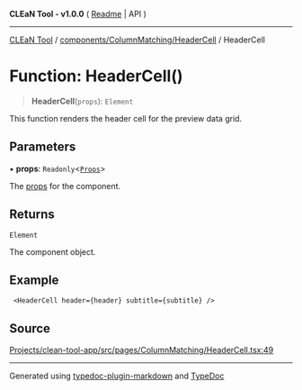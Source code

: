 **CLEaN Tool - v1.0.0** ( [Readme](../../../../README.md) \| API )

***

[CLEaN Tool](../../../../modules.md) / [components/ColumnMatching/HeaderCell](../README.md) / HeaderCell

# Function: HeaderCell()

> **HeaderCell**(`props`): `Element`

This function renders the header cell for the preview data grid.

## Parameters

▪ **props**: `Readonly`\<[`Props`](../private/interfaces/Props.md)\>

The [props](../private/interfaces/Props.md) for the component.

## Returns

`Element`

The component object.

## Example

```tsx
 <HeaderCell header={header} subtitle={subtitle} />
```

## Source

[Projects/clean-tool-app/src/pages/ColumnMatching/HeaderCell.tsx:49](https://github.com/yuckyh/clean-tool-app/)

***

Generated using [typedoc-plugin-markdown](https://www.npmjs.com/package/typedoc-plugin-markdown) and [TypeDoc](https://typedoc.org/)
